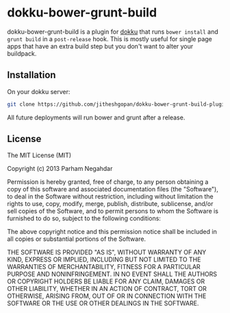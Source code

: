 # dokku-bower-grunt-build

dokku-bower-grunt-build is a plugin for [dokku][dokku] that runs `bower install` and `grunt build` in a `post-release` hook.
This is mostly useful for single page apps that have an extra build step but you don't want to alter your buildpack.

## Installation

On your dokku server:
```sh
git clone https://github.com/jitheshgopan/dokku-bower-grunt-build-plugin.git /var/lib/dokku/plugins/dokku-bower-grunt-build
```

All future deployments will run bower and grunt after a release.

## License

The MIT License (MIT)

Copyright (c) 2013 Parham Negahdar

Permission is hereby granted, free of charge, to any person obtaining a copy
of this software and associated documentation files (the "Software"), to deal
in the Software without restriction, including without limitation the rights
to use, copy, modify, merge, publish, distribute, sublicense, and/or sell
copies of the Software, and to permit persons to whom the Software is
furnished to do so, subject to the following conditions:

The above copyright notice and this permission notice shall be included in
all copies or substantial portions of the Software.

THE SOFTWARE IS PROVIDED "AS IS", WITHOUT WARRANTY OF ANY KIND, EXPRESS OR
IMPLIED, INCLUDING BUT NOT LIMITED TO THE WARRANTIES OF MERCHANTABILITY,
FITNESS FOR A PARTICULAR PURPOSE AND NONINFRINGEMENT. IN NO EVENT SHALL THE
AUTHORS OR COPYRIGHT HOLDERS BE LIABLE FOR ANY CLAIM, DAMAGES OR OTHER
LIABILITY, WHETHER IN AN ACTION OF CONTRACT, TORT OR OTHERWISE, ARISING FROM,
OUT OF OR IN CONNECTION WITH THE SOFTWARE OR THE USE OR OTHER DEALINGS IN THE
SOFTWARE.

[dokku]: https://github.com/progrium/dokku

